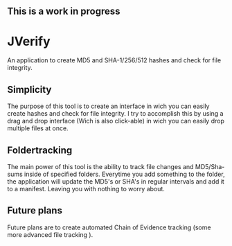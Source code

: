 This is a work in progress
-------
JVerify
=======

An application to create MD5 and SHA-1/256/512 hashes and check for file integrity.

Simplicity
-------
The purpose of this tool is to create an interface in wich you can easily create hashes and check for file integrity.
I try to accomplish this by using a drag and drop interface (Wich is also click-able) in wich you can easily drop multiple files at once.

Foldertracking
-------

The main power of this tool is the ability to track file changes and MD5/Sha-sums inside of specified folders. Everytime you add something to the folder, the application will update the MD5's or SHA's in regular intervals and add it to a manifest. Leaving you with nothing to worry about.

Future plans
-------

Future plans are to create automated Chain of Evidence tracking (some more advanced file tracking ).
